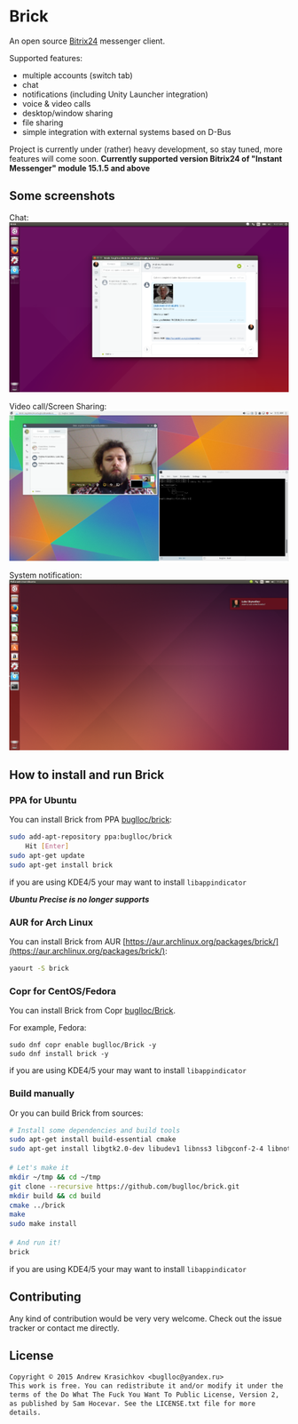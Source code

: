Brick
=====

An open source [Bitrix24](https://www.bitrix24.com/) messenger client.

Supported features:
  - multiple accounts (switch tab)
  - chat
  - notifications (including Unity Launcher integration)
  - voice & video calls
  - desktop/window sharing
  - file sharing
  - simple integration with external systems based on D-Bus


Project is currently under (rather) heavy development, so stay tuned, more features will come soon.
**Currently supported version Bitrix24 of "Instant Messenger" module 15.1.5 and above**

## Some screenshots

Chat:
![Chat](/doc/chat.png?raw=true&v=2)

Video call/Screen Sharing:
![Video](/doc/video.png?raw=true)

System notification:
![Notify](/doc/notify.png?raw=true)


## How to install and run Brick

### PPA for Ubuntu
You can install Brick from PPA [buglloc/brick](https://launchpad.net/~buglloc/+archive/ubuntu/brick):
```bash
sudo add-apt-repository ppa:buglloc/brick
    Hit [Enter]
sudo apt-get update
sudo apt-get install brick
```
if you are using KDE4/5 your may want to install `libappindicator`

***Ubuntu Precise is no longer supports***

### AUR for Arch Linux
You can install Brick from AUR [https://aur.archlinux.org/packages/brick/](https://aur.archlinux.org/packages/brick/):
```bash
yaourt -S brick
```

### Copr for CentOS/Fedora
You can install Brick from Copr [buglloc/Brick](https://copr.fedoraproject.org/coprs/buglloc/Brick/).

For example, Fedora:
```plain
sudo dnf copr enable buglloc/Brick -y
sudo dnf install brick -y
```
if you are using KDE4/5 your may want to install `libappindicator`

### Build manually
Or you can build Brick from sources:
```bash
# Install some dependencies and build tools
sudo apt-get install build-essential cmake
sudo apt-get install libgtk2.0-dev libudev1 libnss3 libgconf-2-4 libnotify-dev libxss-dev

# Let's make it
mkdir ~/tmp && cd ~/tmp
git clone --recursive https://github.com/buglloc/brick.git
mkdir build && cd build
cmake ../brick
make
sudo make install

# And run it!
brick
```
if you are using KDE4/5 your may want to install `libappindicator`

##  Contributing

Any kind of contribution would be very very welcome. Check out the issue tracker or contact me directly.

## License

```
Copyright © 2015 Andrew Krasichkov <buglloc@yandex.ru>
This work is free. You can redistribute it and/or modify it under the
terms of the Do What The Fuck You Want To Public License, Version 2,
as published by Sam Hocevar. See the LICENSE.txt file for more details.
```
